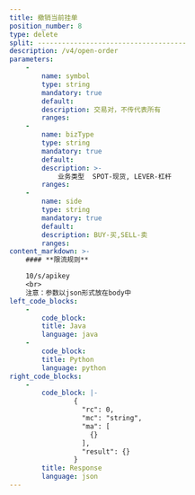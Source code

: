 ```yaml
---
title: 撤销当前挂单
position_number: 8
type: delete
split: -------------------------------------
description: /v4/open-order
parameters:
    -
        name: symbol
        type: string
        mandatory: true
        default:
        description: 交易对，不传代表所有
        ranges:
    -
        name: bizType
        type: string
        mandatory: true
        default:
        description: >-
            业务类型  SPOT-现货, LEVER-杠杆
        ranges:
    -
        name: side
        type: string
        mandatory: true
        default:
        description: BUY-买,SELL-卖
        ranges:
content_markdown: >-
    #### **限流规则**

    10/s/apikey
    <br>
    注意：参数以json形式放在body中
left_code_blocks:
    -
        code_block:
        title: Java
        language: java
    -
        code_block:
        title: Python
        language: python
right_code_blocks:
    -
        code_block: |-
                {
                  "rc": 0,
                  "mc": "string",
                  "ma": [
                    {}
                  ],
                  "result": {}
                }
        title: Response
        language: json
---
```

